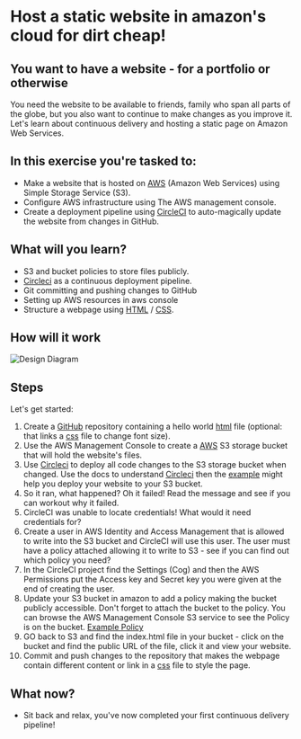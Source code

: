 # Host a static website in amazon's cloud for dirt cheap!

## You want to have a website - for a portfolio or otherwise
You need the website to be available to friends, family who span all parts of the globe, but you also want to continue to make changes as you improve it. Let's learn about continuous delivery and hosting a static page on Amazon Web Services.

## In this exercise you're tasked to:

- Make a website that is hosted on [AWS](https://aws.amazon.com/) (Amazon Web Services) using Simple Storage Service (S3).
- Configure AWS infrastructure using The AWS management console.
- Create a deployment pipeline using [CircleCI](https://circleci.com/signup/) to auto-magically update the website from changes in GitHub.

## What will you learn?

- S3 and bucket policies to store files publicly. 
- [Circleci](https://circleci.com/signup/) as a continuous deployment pipeline. 
- Git committing and pushing changes to GitHub 
- Setting up AWS resources in aws console
- Structure a webpage using [HTML](https://www.w3schools.com/html/html_basic.asp) / [CSS](https://www.w3schools.com/css/default.asp).

## How will it work
![Design Diagram](https://github.com/StevenR152/AWS-Frontend-on-S3-Exercise/blob/master/S3WebsiteArchitecture.png?raw=true)

## Steps
Let's get started:

1) Create a [GitHub](https://github.com) repository containing a hello world [html](https://www.w3schools.com/html/html_basic.asp) file (optional: that links a [css](https://www.w3schools.com/css/default.asp) file to change font size).
2) Use the AWS Management Console to create a [AWS](https://aws.amazon.com/) S3 storage bucket that will hold the website's files. 
3) Use [Circleci](https://circleci.com/signup/) to deploy all code changes to the S3 storage bucket when changed. Use the docs to understand [Circleci](https://circleci.com/) then the [example](https://github.com/codersuk/AWS-Exercise-Frontend-on-S3/blob/master/config.yml) might help you deploy your website to your S3 bucket.
4) So it ran, what happened? Oh it failed! Read the message and see if you can workout why it failed.
5) CircleCI was unable to locate credentials! What would it need credentials for?
6) Create a user in AWS Identity and Access Management that is allowed to write into the S3 bucket and CircleCI will use this user. The user must have a policy attached allowing it to write to S3 - see if you can find out which policy you need?
7) In the CircleCI project find the Settings (Cog) and then the AWS Permissions put the Access key and Secret key you were given at the end of creating the user.
8) Update your S3 bucket in amazon to add a policy making the bucket publicly accessible. Don't forget to attach the bucket to the policy. You can browse the AWS Management Console S3 service to see the Policy is on the bucket. [Example Policy](https://github.com/codersuk/AWS-Exercise-Frontend-on-S3/blob/master/bucketpolicy.json)
9) GO back to S3 and find the index.html file in your bucket - click on the bucket and find the public URL of the file, click it and view your website.
10) Commit and push changes to the repository that makes the webpage contain different content or link in a [css](https://www.w3schools.com/css/default.asp) file to style the page. 

## What now?
- Sit back and relax, you've now completed your first continuous delivery pipeline!
